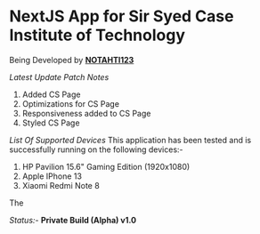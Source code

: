 # NextJS App for Sir Syed Case Institute of Technology

Being Developed by **[NOTAHTI123](github.com/NOTAHTI123)**

*Latest Update Patch Notes*

1. Added CS Page
2. Optimizations for CS Page
3. Responsiveness added to CS Page
4. Styled CS Page

*List Of Supported Devices*
This application has been tested and is successfully running on the following devices:-
1. HP Pavilion 15.6" Gaming Edition (1920x1080)
2. Apple IPhone 13
3. Xiaomi Redmi Note 8

The 

*Status:-* **Private Build (Alpha) v1.0**